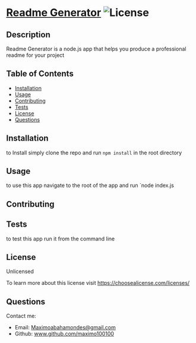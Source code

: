 
# [Readme Generator]()  ![License](https://img.shields.io/badge/License-Unlicensed-Blue)

## Description 

Readme Generator is a node.js app that helps you produce a professional readme for your project

## Table of Contents

- [Installation](#installation)
- [Usage](#usage)
- [Contributing](#contributing)
- [Tests](#tests)
- [License](#license)
- [Questions](#questions)

## Installation

to Install simply clone the repo and run `npm install` in the root directory

## Usage 

to use this app navigate to the root of the app and run `node index.js

## Contributing



## Tests

to test this app run it from the command line 

## License

Unlicensed 

To learn more about this license visit https://choosealicense.com/licenses/

## Questions

Contact me:

* Email: Maximoabahamondes@gmail.com
* Github: www.github.com/maximo100100

